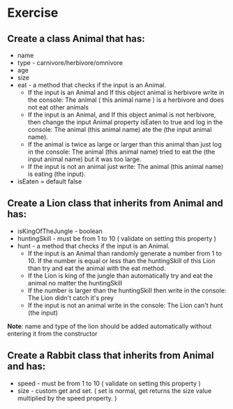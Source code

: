 # Exercise
## Create a class Animal that has:
* name
* type - carnivore/herbivore/omnivore
* age
* size
* eat - a method that checks if the input is an Animal.
	* If the input is an Animal and If this object animal is herbivore write in the console: The animal ( this animal name ) is a herbivore and does not eat other animals
	* If the input is an Animal, and If this object animal is not herbivore, then change the input Animal property isEaten to true and log in the console: The animal (this animal name) ate the (the input animal name). 
	* If the animal is twice as large or larger than this animal than just log in the console: The animal (this animal name) tried to eat the (the input animal name) but it was too large. 
	* If the input is not an animal just write: The animal (this animal name) is eating (the input).
* isEaten = default false

## Create a Lion class that inherits from Animal and has:
* isKingOfTheJungle - boolean
* huntingSkill - must be from 1 to 10 ( validate on setting this property )
* hunt - a method that checks if the input is an Animal.
	* If the input is an Animal than randomly generate a number from 1 to 10. If the number is equal or less than the huntingSkill of this Lion than try and eat the animal with the eat method.
	* If the Lion is king of the jungle than automatically try and eat the animal no matter the huntingSkill
	* If the number is larger than the huntingSkill then write in the console: The Lion didn't catch it's prey
	* If the input is not an animal write in the console: The Lion can't hunt (the input)

**Note**: name and type of the lion should be added automatically without entering it from the constructor

## Create a Rabbit class that inherits from Animal and has:
* speed - must be from 1 to 10 ( validate on setting this property )
* size - custom get and set. ( set is normal, get returns the size value multiplied by the speed property. )
